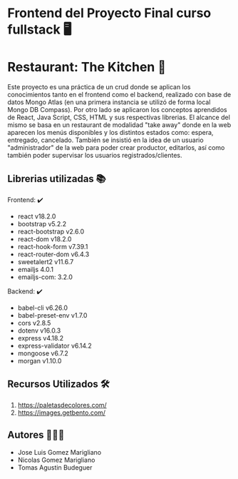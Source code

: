 # Frontend del Proyecto Final curso fullstack :desktop_computer:	 
#  Restaurant: The Kitchen :hamburger:	

Este proyecto es una práctica de un crud donde se aplican los conocimientos tanto en el frontend como el backend, realizado con base de datos Mongo Atlas (en una primera instancia se utilizó de forma local Mongo DB Compass).
Por otro lado se aplicaron los conceptos aprendidos de React, Java Script, CSS, HTML y sus respectivas librerias.
El alcance del mismo se basa en un restaurant de modalidad "take away" donde en la web aparecen los menús disponibles y los distintos estados como: espera, entregado, cancelado.
También se insistió en la idea de un usuario "administrador" de la web para poder crear productor, editarlos, así como también poder supervisar los usuarios registrados/clientes.

<!-- ## Accede a la demo del proyecto en el siguiente link: :construction:	
1. https://proyecto-kitchen-grupo-2.netlify.app/
1. https://backend-proyecto-final-grupo-2.vercel.app/ -->

## Librerias utilizadas :books:	

Frontend: :heavy_check_mark:	
- react v18.2.0
- bootstrap v5.2.2
- react-bootstrap v2.6.0
- react-dom v18.2.0
- react-hook-form v7.39.1
- react-router-dom v6.4.3
- sweetalert2 v11.6.7
- emailjs 4.0.1
- emailjs-com: 3.2.0

Backend: :heavy_check_mark:	
- babel-cli v6.26.0
- babel-preset-env v1.7.0
- cors v2.8.5
- dotenv v16.0.3
- express v4.18.2
- express-validator v6.14.2
- mongoose v6.7.2
- morgan v1.10.0

## Recursos Utilizados :hammer_and_wrench:	
1. https://paletasdecolores.com/
1. https://images.getbento.com/

## Autores :family_man_boy_boy:	
- Jose Luis Gomez Marigliano
- Nicolas Gomez Marigliano
- Tomas Agustin Budeguer
